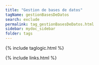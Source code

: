 ```yaml
---
title: "Gestion de bases de datos"
tagName: gestionBasesDeDatos
search: exclude
permalink: tag_gestionBasesDeDatos.html
sidebar: mydoc_sidebar
folder: tags
---
```

{% include taglogic.html %}

{% include links.html %}
